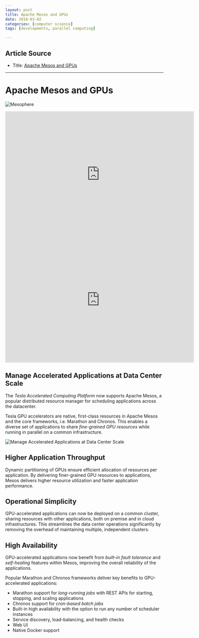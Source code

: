 ```yaml
---
layout: post
title: Apache Mesos and GPUs
date: 2018-03-02
categories: [computer science]
tags: [developments, parallel computing]

---
```



## Article Source
* Title: [Apache Mesos and GPUs](http://www.nvidia.com/object/apache-mesos.html)

---


# Apache Mesos and GPUs 


![Mesophere](http://images.nvidia.com/content/products/hpc/mesophere-logo.png "Mesophere")


<iframe width="600" height="400" src="https://www.youtube.com/embed/hrXiqKGb7OQ" frameborder="0" allow="autoplay; encrypted-media" allowfullscreen></iframe>


<iframe width="600" height="400" src="https://www.youtube.com/embed/VzHVM0SCF44" frameborder="0" allow="autoplay; encrypted-media" allowfullscreen></iframe>

Manage Accelerated Applications at Data Center Scale 
----------------------------------------------------

The *Tesla Accelerated Computing Platform* now supports Apache Mesos, a
popular distributed resource manager for scheduling applications across
the datacenter.

Tesla GPU accelerators are native, first-class resources in Apache Mesos
and the core frameworks, i.e. Marathon and Chronos. This enables a
diverse set of applications to share *fine-grained GPU resources* while
running in parallel on a common infrastructure.

![Manage Accelerated Applications at Data Center
Scale](http://images.nvidia.com/content/products/hpc/apache-mesos.png "Manage Accelerated Applications at Data Center Scale")

## Higher Application Throughput 

Dynamic partitioning of GPUs ensure efficient allocation of resources
per application. By delivering finer-grained GPU resources to
applications, Mesos delivers higher resource utilization and faster
application performance.

## Operational Simplicity 

GPU-accelerated applications can now be deployed on a common cluster,
sharing resources with other applications, both on premise and in cloud
infrastructures. This streamlines the data center operations
significantly by removing the overhead of maintaining multiple,
independent clusters.

## High Availability 

GPU-accelerated applications now benefit from *built-in fault tolerance*
and *self-healing* features within Mesos, improving the overall
reliability of the applications.

Popular Marathon and Chronos frameworks deliver key benefits to
GPU-accelerated applications:

- Marathon support for *long-running jobs* with REST APIs for starting, stopping, and scaling applications
- Chronos support for *cron-based batch jobs*
- Built-in high availability with the option to run any number of scheduler instances
- Service discovery, load-balancing, and health checks
- Web UI
- Native Docker support
